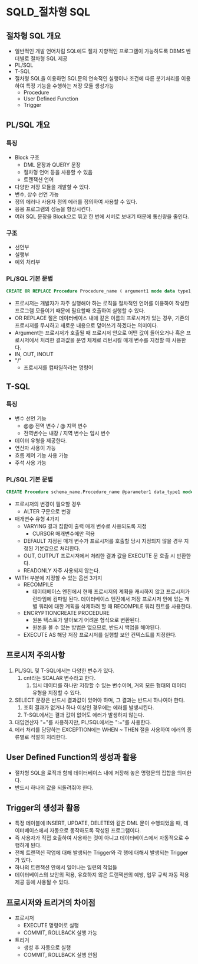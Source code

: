 # SQLD_절차형 SQL

## 절차형 SQL 개요

- 일반적인 개발 언어처럼 SQL에도 절차 지향적인 프로그램이 가능하도록 DBMS 벤더별로 절차형 SQL 제공
- PL/SQL
- T-SQL
- 절차형 SQL을 이용하면 SQL문의 연속적인 실행이나 조건에 따른 분기처리를 이용하여 특정 기능을 수행하는 저장 모듈 생성가능
  - Procedure
  - User Defined Function
  - Trigger



## PL/SQL 개요

### 특징

- Block 구조
  - DML 문장과 QUERY 문장
  - 절차형 언어 등을 사용할 수 있음
  - 트랜잭션 언어
- 다양한 저장 모듈을 개발할 수 있다.
- 변수, 상수 선언 가능
- 정의 에러나 사용자 정의 에러를 정의하여 사용할 수 있다.
- 응용 프로그램의 성능을 향상시킨다.
- 여러 SQL 문장을 Block으로 묶고 한 번에 서버로 보내기 때문에 통신량을 줄인다.



### 구조

- 선언부
- 실행부
- 예외 처리부



### PL/SQL 기본 문법

```sql
CREATE OR REPLACE Procedure Procedure_name ( argument1 mode data type1, ... ) IS AS ... ... BEGIN ... ... EXCEPTION ... ... END; /
```

- 프로시저는 개발자가 자주 실행해야 하는 로직을 절차적인 언어를 이용하여 작성한 프로그램 모듈이기 때문에 필요할때 호출하여 실행할 수 있다.
- OR REPLACE 절은 데이터베이스 내에 같은 이름의 프로시저가 있는 경우, 기존의 프로시저를 무시하고 새로운 내용으로 덮어쓰기 하겠다는 의미이다.
- Argument는 프로시저가 호출될 때 프로시저 안으로 어떤 값이 들어오거나 혹은 프로시저에서 처리한 결과값을 운영 체제로 리턴시킬 매개 변수를 지정할 때 사용한다.
- IN, OUT, INOUT
- "/"
  - 프로시저를 컴파일하라는 명령어



## T-SQL

### 특징

- 변수 선언 기능
  - @@ 전역 변수 / @ 지역 변수
  - 전역변수는 내장 / 지역 변수는 임시 변수
- 데이터 유형을 제공한다.
- 연산자 사용이 가능
- 흐름 제어 기능 사용 가능
- 주석 사용 가능



### PL/SQL 기본 문법

```sql
CREATE Procedure schema_name.Procedure_name @parameter1 data_type1 mode, ... WITH AS ... ... BEGIN... ...ERROR 처리 ... ...END;
```

- 프로시저의 변경이 필요할 경우
  - ALTER 구문으로 변경
- 매개변수 유형 4가지
  - VARYING 결과 집합이 출력 매개 변수로 사용되도록 지정
    - CURSOR 매개변수에만 적용
  - DEFAULT 지정된 매개 변수가 프로시저를 호출할 당시 지정되지 않을 경우 지정된 기본값으로 처리한다.
  - OUT, OUTPUT 프로시저에서 처리한 결과 값을 EXECUTE 문 호출 시 반환한다.
  - READONLY 자주 사용되지 않는다.
- WITH 부분에 지정할 수 있는 옵션 3가지
  - RECOMPILE
    - 데이터베이스 엔진에서 현재 프로시저의 계획을 캐시하지 않고 프로시저가 런타임에 컴파일 된다. 데이터베이스 엔진에서 저장 프로시저 안에 있는 개별 쿼리에 대한 계획을 삭제하려 할 때 RECOMPILE 쿼리 힌트를 사용한다.
  - ENCRYPTIONCREATE PROCEDURE 
    - 원본 텍스트가 알아보기 어려운 형식으로 변환된다.
    - 원본을 볼 수 있는 방법은 없으므로, 반드시 백업을 해야된다.
  - EXECUTE AS 해당 저장 프로시저를 실행할 보안 컨텍스트를 지정한다.



## 프로시저 주의사항

1. PL/SQL 및 T-SQL에서는 다양한 변수가 있다. 
   1. cnt라는 SCALAR 변수라고 한다.
      1. 임시 데이터를 하나만 저장할 수 있는 변수이며, 거의 모든 형태의 데이터  유형을 지정할 수 있다.
2. SELECT 문장은 반드시 결과값이 있어야 하며, 그 결과는 반드시 하나여야 한다.
   1. 조회 결과가 없거나 하나 이상인 경우에는 에러를 발생시킨다.
   2. T-SQL에서는 결과 값이 없어도 에러가 발생하지 않는다.
3. 대입연산자 "="를 사용하지만, PL/SQL에서는 ":="를 사용한다.
4. 에러 처리를 담당하는 EXCEPTION에는 WHEN ~ THEN 절을 사용하여 에러의 종류별로 적절히 처리한다.



## User Defined Function의 생성과 활용

- 절차형 SQL을 로직과 함께 데이터베이스 내에 저장해 놓은 명령문의 집합을 의미한다.
- 반드시 하나의 값을 되돌려줘야 한다.



## Trigger의 생성과 활용

- 특정 테이블에 INSERT, UPDATE, DELETE와 같은 DML 문이 수행되었을 때, 데이터베이스에서 자동으로 동작하도록 작성된 프로그램이다.
- 즉 사용자가 직접 호출하여 사용하는 것이 아니고 데이터베이스에서 자동적으로 수행하게 된다.
- 전체 트랜잭션 작업에 대해 발생되는 Trigger와 각 행에 대해서 발생되는 Trigger가 있다.
- 하나의 트랜잭션 안에서 일어나는 일련의 작업들
- 데이터베이스의 보안의 적용, 유효하지 않은 트랜잭션의 예방, 업무 규칙 자동 적용 제공 등에 사용될 수 있다.



## 프로시저와 트리거의 차이점

- 프로시저
  - EXECUTE 명령어로 실행
  - COMMIT, ROLLBACK 실행 가능
- 트리거
  - 생성 후 자동으로 실행
  - COMMIT, ROLLBACK 실행 안됨







